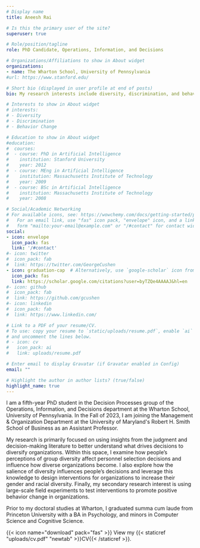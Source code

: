 ```yaml
---
# Display name
title: Aneesh Rai

# Is this the primary user of the site?
superuser: true

# Role/position/tagline
role: PhD Candidate, Operations, Information, and Decisions

# Organizations/Affiliations to show in About widget
organizations:
- name: The Wharton School, University of Pennsylvania
#url: https://www.stanford.edu/

# Short bio (displayed in user profile at end of posts)
bio: My research interests include diversity, discrimination, and behavior change.

# Interests to show in About widget
# interests:
# - Diversity
# - Discrimination
# - Behavior Change

# Education to show in About widget
#education:
#  courses:
#  - course: PhD in Artificial Intelligence
#    institution: Stanford University
#    year: 2012
#  - course: MEng in Artificial Intelligence
#    institution: Massachusetts Institute of Technology
#    year: 2009
#  - course: BSc in Artificial Intelligence
#    institution: Massachusetts Institute of Technology
#    year: 2008

# Social/Academic Networking
# For available icons, see: https://wowchemy.com/docs/getting-started/page-builder/#icons
#   For an email link, use "fas" icon pack, "envelope" icon, and a link in the
#   form "mailto:your-email@example.com" or "/#contact" for contact widget.
social:
- icon: envelope
  icon_pack: fas
  link: '/#contact'
#- icon: twitter
#  icon_pack: fab
#  link: https://twitter.com/GeorgeCushen
- icon: graduation-cap  # Alternatively, use `google-scholar` icon from `ai` icon pack
  icon_pack: fas
  link: https://scholar.google.com/citations?user=byTZQe4AAAAJ&hl=en
#- icon: github
#  icon_pack: fab
#  link: https://github.com/gcushen
#- icon: linkedin
#  icon_pack: fab
#  link: https://www.linkedin.com/

# Link to a PDF of your resume/CV.
# To use: copy your resume to `static/uploads/resume.pdf`, enable `ai` icons in `params.toml`, 
# and uncomment the lines below.
# - icon: cv
#   icon_pack: ai
#   link: uploads/resume.pdf

# Enter email to display Gravatar (if Gravatar enabled in Config)
email: ""

# Highlight the author in author lists? (true/false)
highlight_name: true
---
```


I am a fifth-year PhD student in the Decision Processes group of the Operations, Information, and Decisions department at the Wharton School, University of Pennsylvania. In the Fall of 2023, I am joining the Management & Organization Department at the University of Maryland's Robert H. Smith School of Business as an Assistant Professor.

My research is primarily focused on using insights from the judgment and decision-making literature to better understand what drives decisions to diversify organizations. Within this space, I examine how people’s perceptions of group diversity affect personnel selection decisions and influence how diverse organizations become. I also explore how the salience of diversity influences people’s decisions and leverage this knowledge to design interventions for organizations to increase their gender and racial diversity. Finally, my secondary research interest is using large-scale field experiments to test interventions to promote positive behavior change in organizations.

Prior to my doctoral studies at Wharton, I graduated summa cum laude from Princeton University with a BA in Psychology, and minors in Computer Science and Cognitive Science.

{{< icon name="download" pack="fas" >}} View my {{< staticref "uploads/cv.pdf" "newtab" >}}CV{{< /staticref >}}.
